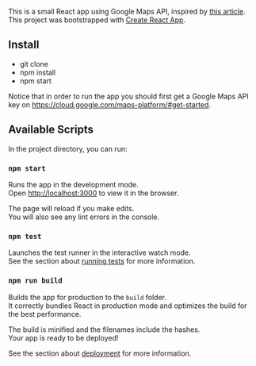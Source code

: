 This is a small React app using Google Maps API, inspired by [this article](https://itnext.io/why-every-beginner-front-end-developer-should-know-publish-subscribe-pattern-72a12cd68d44).<br>
This project was bootstrapped with [Create React App](https://github.com/facebook/create-react-app).


## Install

* git clone
* npm install
* npm start

Notice that in order to run the app you should first get a Google Maps API key on https://cloud.google.com/maps-platform/#get-started.

## Available Scripts

In the project directory, you can run:

### `npm start`

Runs the app in the development mode.<br>
Open [http://localhost:3000](http://localhost:3000) to view it in the browser.

The page will reload if you make edits.<br>
You will also see any lint errors in the console.

### `npm test`

Launches the test runner in the interactive watch mode.<br>
See the section about [running tests](https://facebook.github.io/create-react-app/docs/running-tests) for more information.

### `npm run build`

Builds the app for production to the `build` folder.<br>
It correctly bundles React in production mode and optimizes the build for the best performance.

The build is minified and the filenames include the hashes.<br>
Your app is ready to be deployed!

See the section about [deployment](https://facebook.github.io/create-react-app/docs/deployment) for more information.
